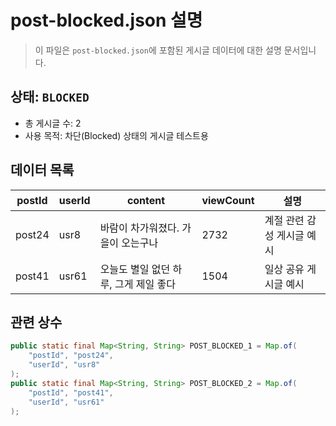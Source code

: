 # post-blocked.json 설명

> 이 파일은 `post-blocked.json`에 포함된 게시글 데이터에 대한 설명 문서입니다.

##  상태: `BLOCKED`

- 총 게시글 수: 2
- 사용 목적: 차단(Blocked) 상태의 게시글 테스트용

##  데이터 목록

| postId | userId | content                | viewCount | 설명              |
|--------|--------|------------------------|-----------|-----------------|
| post24 | usr8   | 바람이 차가워졌다. 가을이 오는구나    | 2732      | 계절 관련 감성 게시글 예시 |
| post41 | usr61  | 오늘도 별일 없던 하루, 그게 제일 좋다 | 1504      | 일상 공유 게시글 예시    |

## 관련 상수

```java
public static final Map<String, String> POST_BLOCKED_1 = Map.of(
    "postId", "post24",
    "userId", "usr8"
);
public static final Map<String, String> POST_BLOCKED_2 = Map.of(
    "postId", "post41",
    "userId", "usr61"
);
```